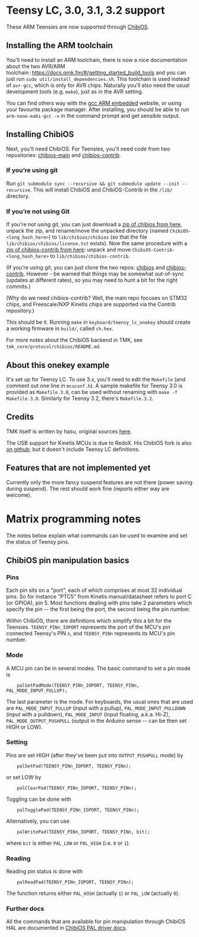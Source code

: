 # Teensy LC, 3.0, 3.1, 3.2 support

These ARM Teensies are now supported through [ChibiOS](http://chibios.org).

## Installing the ARM toolchain

You'll need to install an ARM toolchain, there is now a nice documentation about the two AVR/ARM toolchain : https://docs.qmk.fm/#/getting_started_build_tools and you can just run `sudo util/install_dependencies.sh`.
This toolchain is used instead of `avr-gcc`, which is only for AVR chips. Naturally you'll also need the usual development tools (e.g. `make`), just as in the AVR setting.

You can find others way with the [gcc ARM embedded](https://launchpad.net/gcc-arm-embedded) website, or using your favourite package manager. After installing, you should be able to run `arm-none-eabi-gcc -v` in the command prompt and get sensible output.

## Installing ChibiOS

Next, you'll need ChibiOS. For Teensies, you'll need code from two repositories: [chibios-main](https://github.com/ChibiOS/ChibiOS) and [chibios-contrib](https://github.com/ChibiOS/ChibiOS).

### If you’re using git

Run `git submodule sync --recursive && git submodule update --init --recursive`. This will install ChibiOS and ChibiOS-Contrib in the `/lib/` directory.

### If you’re not using Git

If you're not using git, you can just download a [zip of chibios from here](https://github.com/ChibiOS/ChibiOS/archive/a7df9a891067621e8e1a5c2a2c0ceada82403afe.zip), unpack the zip, and rename/move the unpacked directory (named `ChibiOS-<long_hash_here>`) to `lib/chibios/chibios` (so that the file `lib/chibios/chibios/license.txt` exists). Now the same procedure with a [zip of chibios-contrib from here](https://github.com/ChibiOS/ChibiOS-Contrib/archive/e1311c4db6cd366cf760673f769e925741ac0ad3.zip): unpack and move `ChibiOS-Contrib-<long_hash_here>` to `lib/chibios/chibios-contrib`.

(If you're using git, you can just clone the two repos: [chibios](https://github.com/ChibiOS/ChibiOS) and [chibios-contrib](https://github.com/ChibiOS/ChibiOS-Contrib). However - be warned that things may be somewhat out-of-sync (updates at different rates), so you may need to hunt a bit for the right commits.)

(Why do we need chibios-contrib? Well, the main repo focuses on STM32 chips, and Freescale/NXP Kinetis chips are supported via the Contrib repository.)

This should be it. Running `make` in `keyboard/teensy_lc_onekey` should create a working firmware in `build/`, called `ch.hex`.

For more notes about the ChibiOS backend in TMK, see `tmk_core/protocol/chibios/README.md`.

## About this onekey example

It's set up for Teensy LC. To use 3.x, you'll need to edit the `Makefile` (and comment out one line in `mcuconf.h`). A sample makefile for Teensy 3.0 is provided as `Makefile.3.0`, can be used without renaming with `make -f Makefile.3.0`. Similarly for Teensy 3.2, there's `Makefile.3.2`.

## Credits

TMK itself is written by hasu, original sources [here](https://github.com/tmk/tmk_keyboard).

The USB support for Kinetis MCUs is due to RedoX. His ChibiOS fork is also [on github](https://github.com/RedoXyde/ChibiOS); but it doesn't include Teensy LC definitions.

## Features that are not implemented yet

Currently only the more fancy suspend features are not there (power saving during suspend). The rest should work fine (reports either way are welcome).

# Matrix programming notes

The notes below explain what commands can be used to examine and set the status of Teensy pins.

## ChibiOS pin manipulation basics

### Pins

Each pin sits on a "port", each of which comprises at most 32 individual pins.
So for instance "PTC5" from Kinetis manual/datasheet refers to port C (or GPIOA), pin 5. Most functions dealing with pins take 2 parameters which specify the pin -- the first being the port, the second being the pin number.

Within ChibiOS, there are definitions which simplify this a bit for the Teensies. `TEENSY_PINn_IOPORT` represents the port of the MCU's pin connected Teensy's PIN `n`, and `TEENSY_PINn` represents its MCU's pin number.

### Mode

A MCU pin can be in several modes. The basic command to set a pin mode is

        palSetPadMode(TEENSY_PINn_IOPORT, TEENSY_PINn, PAL_MODE_INPUT_PULLUP);

The last parameter is the mode. For keyboards, the usual ones that are used are `PAL_MODE_INPUT_PULLUP` (input with a pullup), `PAL_MODE_INPUT_PULLDOWN` (input with a pulldown), `PAL_MODE_INPUT` (input floating, a.k.a. Hi-Z), `PAL_MODE_OUTPUT_PUSHPULL` (output in the Arduino sense -- can be then set HIGH or LOW).

### Setting

Pins are set HIGH (after they've been put into `OUTPUT_PUSHPULL` mode) by

        palSetPad(TEENSY_PINn_IOPORT, TEENSY_PINn);

or set LOW by

        palClearPad(TEENSY_PINn_IOPORT, TEENSY_PINn);

Toggling can be done with

        palTogglePad(TEENSY_PINn_IOPORT, TEENSY_PINn);

Alternatively, you can use

        palWritePad(TEENSY_PINn_IOPORT, TEENSY_PINn, bit);

where `bit` is either `PAL_LOW` or `PAL_HIGH` (i.e. `0` or `1`).

### Reading

Reading pin status is done with

        palReadPad(TEENSY_PINn_IOPORT, TEENSY_PINn);

The function returns either `PAL_HIGH` (actually `1`) or `PAL_LOW` (actually `0`).

### Further docs

All the commands that are available for pin manipulation through ChibiOS HAL are documented in [ChibiOS PAL driver docs](http://chibios.sourceforge.net/docs3/hal/group___p_a_l.html).

